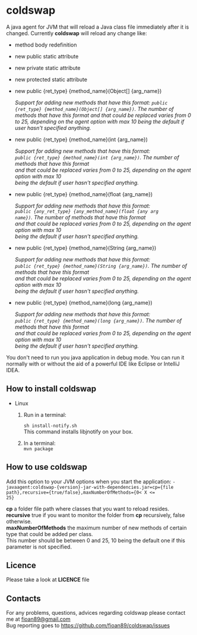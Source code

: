 coldswap
========

A java agent for JVM that will reload a Java class file immediately after it is changed.
Currently **coldswap** will reload any change like:

* method body redefinition
* new public static attribute
* new private static attribute
* new protected static attribute
* new public {ret_type} {method_name}(Object[] {arg_name})

    <i>Support for adding new methods that have this format: 
    <code>public {ret_type} {method_name}(Object[] {arg_name})</code>. The number of methods that have this format 
    and that could be replaced varies from 0 to 25, depending on the agent option with max 10 
    being the default if user hasn't specified anything.</i>
* new public {ret_type} {method_name}(int {arg_name})

    <i>Support for adding new methods that have this format:   
    <code>public {ret_type} {method_name}(int {arg_name})</code>. The number of methods that have this format   
    and that could be replaced varies from 0 to 25, depending on the agent option with max 10   
    being the default if user hasn't specified anything.</i>  
* new public {ret_type} {method_name}(float {arg_name})  

    <i>Support for adding new methods that have this format:     
    <code>public {any_ret_type} {any_method_name}(float {any arg name})</code>. The number of methods that have this format     
    and that could be replaced varies from 0 to 25, depending on the agent option with max 10     
    being the default if user hasn't specified anything.</i>  
* new public {ret_type} {method_name}(String {arg_name})  

    <i>Support for adding new methods that have this format:     
    <code>public {ret_type} {method_name}(String {arg_name})</code>. The number of methods that have this format     
    and that could be replaced varies from 0 to 25, depending on the agent option with max 10     
    being the default if user hasn't specified anything.</i>  
* new public {ret_type} {method_name}(long {arg_name})  

    <i>Support for adding new methods that have this format:     
    <code>public {ret_type} {method_name}(long {arg_name})</code>. The number of methods that have this format     
    and that could be replaced varies from 0 to 25, depending on the agent option with max 10     
    being the default if user hasn't specified anything.</i>                


You don't need to run you java application in debug mode. You can run it normally with or without the
aid of a powerful IDE like Eclipse or IntelliJ IDEA.

How to install **coldswap**
----------------

* Linux
  1. Run in a terminal:

     <code>sh install-notify.sh</code>  
     This command installs libjnotify on your box.
  2. In a terminal:  
     <code>mvn package</code>


How to use **coldswap**
-----------------------

Add this option to your JVM options when you start the application:
        <code>-javaagent:coldswap-{version}-jar-with-dependencies.jar=cp={file path},recursive={true/false},maxNumberOfMethods={0< X <= 25}</code>
        
      
  <b>cp</b>                     a folder file path where classes that you want to reload resides.  
  <b>recursive</b>              true if you want to monitor the folder from <b>cp</b> recursively, false otherwise.  
  <b>maxNumberOfMethods</b>     the maximum number of new methods of certain type that could be added per class.  
  This number should be between 0 and 25, 10 being the default one if this parameter is not specified.  


Licence
-------
Please take a look at **LICENCE** file

Contacts
--------

For any problems, questions, advices regarding coldswap please contact me at fioan89@gmail.com  
Bug reporting goes to https://github.com/fioan89/coldswap/issues


